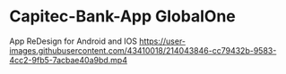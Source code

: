 # Capitec-Bank-App GlobalOne
App ReDesign for Android and IOS
https://user-images.githubusercontent.com/43410018/214043846-cc79432b-9583-4cc2-9fb5-7acbae40a9bd.mp4



